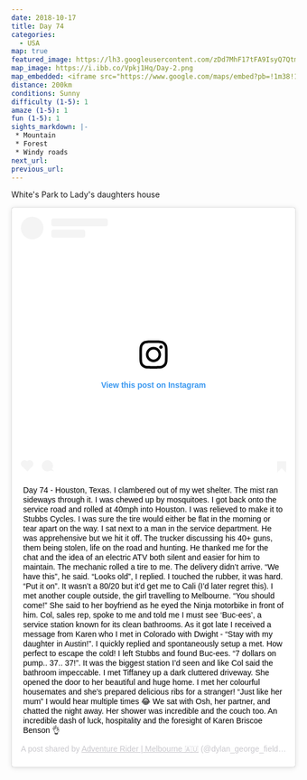 ```yaml
---
date: 2018-10-17
title: Day 74
categories:
  - USA
map: true
featured_image: https://lh3.googleusercontent.com/zDd7MhF17tFA9IsyQ7QtmBYNWXrzPwXibs8KVh8HHYmayDFRn8hmEaMxOWYfG9uXSkO-Mgmq2XdpZPQrzkxTMUpSNE1lFd9NHBpQR9fCUFvxA2uVJY-bpzov8dp1CAmBBgEy-89BGZIAUfzqha42d0MsI5uVl2UJk65LjrMzWr_M7xU_bQlow3rWJRLbehmOfN0uq4a4G5HcTIWjxbDg3g_T6rV2kipt-AIxIForfUxvm9M8qKBmPEHqmDaBDfBjdXUWiOQsOMAz-LB-ynCQVycaSsct_vLNEoC_DfVEwvNNXbWv-V4Z6mt9RkhlKgtkuvk6hAIhAnRJQmI0-YudOgLGtrYmY-eZpRZ-Of8Bbi_aKiC5Ht5wH3IYKaZ14weGmFSz63DGOLauBVJzN9GwJn0u7VbO_R4SIuHFwrV3EHuT11g728UF1yPXzXv8Kmh7CIDstPImCSHBnDcOKw2GgEVKwFaFsagti3cmi7Rdw01o95IZmYiAGOsGX9cj2paLxAYlyn95CSkcxKvY5F25UtIFs1OVmd3E0ElXGYkcGdxTo9JQROpsdOfmeJw7_dfrRZi77A0fMAs25UzeD24-dMrk4c1WIzSibcPQxnWIZylYb9eyDolfdH6ECp0inVWlSn49IIUsKmjqCaO_d0D1RVytL-7KTu1-0mxu5BSyWjyFQ78W=w1631-h1016-no
map_image: https://i.ibb.co/Vpkj1Hq/Day-2.png
map_embedded: <iframe src="https://www.google.com/maps/embed?pb=!1m38!1m12!1m3!1d1769415.9512318156!2d-97.20480720468964!3d29.982575900899743!2m3!1f0!2f0!3f0!3m2!1i1024!2i768!4f13.1!4m23!3e0!4m4!2s29.8354556%2C-94.6544111!3m2!1d29.8354556!2d-94.65441109999999!4m5!1s0x8640bde4362bed49%3A0xc16eb47152bdf1fe!2sStubbs%20Cycles%2C%20Telephone%20Road%2C%20Houston%2C%20TX%2C%20USA!3m2!1d29.698545099999997!2d-95.3021644!4m5!1s0x86437ffe059d02f1%3A0x20de7642733b37e1!2sKirtley%2C%20TX%2C%20USA!3m2!1d29.9671669!2d-97.0977637!4m4!2s30.2792389%2C-97.5194028!3m2!1d30.2792389!2d-97.5194028!5e0!3m2!1sen!2sau!4v1577513952342!5m2!1sen!2sau" width="100%" height="500" frameborder="0" style="border:0;" allowfullscreen=""></iframe>
distance: 200km
conditions: Sunny
difficulty (1-5): 1 
amaze (1-5): 1
fun (1-5): 1
sights_markdown: |-
 * Mountain
 * Forest
 * Windy roads
next_url:
previous_url:
---
```

White's Park to Lady's daughters house

<div style="display:flex;justify-content:center">
  <blockquote class="instagram-media" data-instgrm-captioned data-instgrm-permalink="https://www.instagram.com/p/BpSdeNggcaq/?utm_source=ig_embed&amp;utm_campaign=loading" data-instgrm-version="12" style=" background:#FFF; border:0; border-radius:3px; box-shadow:0 0 1px 0 rgba(0,0,0,0.5),0 1px 10px 0 rgba(0,0,0,0.15); margin: 1px; max-width:540px; min-width:326px; padding:0; width:99.375%; width:-webkit-calc(100% - 2px); width:calc(100% - 2px);"><div style="padding:16px;"> <a href="https://www.instagram.com/p/BpSdeNggcaq/?utm_source=ig_embed&amp;utm_campaign=loading" style=" background:#FFFFFF; line-height:0; padding:0 0; text-align:center; text-decoration:none; width:100%;" target="_blank"> <div style=" display: flex; flex-direction: row; align-items: center;"> <div style="background-color: #F4F4F4; border-radius: 50%; flex-grow: 0; height: 40px; margin-right: 14px; width: 40px;"></div> <div style="display: flex; flex-direction: column; flex-grow: 1; justify-content: center;"> <div style=" background-color: #F4F4F4; border-radius: 4px; flex-grow: 0; height: 14px; margin-bottom: 6px; width: 100px;"></div> <div style=" background-color: #F4F4F4; border-radius: 4px; flex-grow: 0; height: 14px; width: 60px;"></div></div></div><div style="padding: 19% 0;"></div> <div style="display:block; height:50px; margin:0 auto 12px; width:50px;"><svg width="50px" height="50px" viewBox="0 0 60 60" version="1.1" xmlns="https://www.w3.org/2000/svg" xmlns:xlink="https://www.w3.org/1999/xlink"><g stroke="none" stroke-width="1" fill="none" fill-rule="evenodd"><g transform="translate(-511.000000, -20.000000)" fill="#000000"><g><path d="M556.869,30.41 C554.814,30.41 553.148,32.076 553.148,34.131 C553.148,36.186 554.814,37.852 556.869,37.852 C558.924,37.852 560.59,36.186 560.59,34.131 C560.59,32.076 558.924,30.41 556.869,30.41 M541,60.657 C535.114,60.657 530.342,55.887 530.342,50 C530.342,44.114 535.114,39.342 541,39.342 C546.887,39.342 551.658,44.114 551.658,50 C551.658,55.887 546.887,60.657 541,60.657 M541,33.886 C532.1,33.886 524.886,41.1 524.886,50 C524.886,58.899 532.1,66.113 541,66.113 C549.9,66.113 557.115,58.899 557.115,50 C557.115,41.1 549.9,33.886 541,33.886 M565.378,62.101 C565.244,65.022 564.756,66.606 564.346,67.663 C563.803,69.06 563.154,70.057 562.106,71.106 C561.058,72.155 560.06,72.803 558.662,73.347 C557.607,73.757 556.021,74.244 553.102,74.378 C549.944,74.521 548.997,74.552 541,74.552 C533.003,74.552 532.056,74.521 528.898,74.378 C525.979,74.244 524.393,73.757 523.338,73.347 C521.94,72.803 520.942,72.155 519.894,71.106 C518.846,70.057 518.197,69.06 517.654,67.663 C517.244,66.606 516.755,65.022 516.623,62.101 C516.479,58.943 516.448,57.996 516.448,50 C516.448,42.003 516.479,41.056 516.623,37.899 C516.755,34.978 517.244,33.391 517.654,32.338 C518.197,30.938 518.846,29.942 519.894,28.894 C520.942,27.846 521.94,27.196 523.338,26.654 C524.393,26.244 525.979,25.756 528.898,25.623 C532.057,25.479 533.004,25.448 541,25.448 C548.997,25.448 549.943,25.479 553.102,25.623 C556.021,25.756 557.607,26.244 558.662,26.654 C560.06,27.196 561.058,27.846 562.106,28.894 C563.154,29.942 563.803,30.938 564.346,32.338 C564.756,33.391 565.244,34.978 565.378,37.899 C565.522,41.056 565.552,42.003 565.552,50 C565.552,57.996 565.522,58.943 565.378,62.101 M570.82,37.631 C570.674,34.438 570.167,32.258 569.425,30.349 C568.659,28.377 567.633,26.702 565.965,25.035 C564.297,23.368 562.623,22.342 560.652,21.575 C558.743,20.834 556.562,20.326 553.369,20.18 C550.169,20.033 549.148,20 541,20 C532.853,20 531.831,20.033 528.631,20.18 C525.438,20.326 523.257,20.834 521.349,21.575 C519.376,22.342 517.703,23.368 516.035,25.035 C514.368,26.702 513.342,28.377 512.574,30.349 C511.834,32.258 511.326,34.438 511.181,37.631 C511.035,40.831 511,41.851 511,50 C511,58.147 511.035,59.17 511.181,62.369 C511.326,65.562 511.834,67.743 512.574,69.651 C513.342,71.625 514.368,73.296 516.035,74.965 C517.703,76.634 519.376,77.658 521.349,78.425 C523.257,79.167 525.438,79.673 528.631,79.82 C531.831,79.965 532.853,80.001 541,80.001 C549.148,80.001 550.169,79.965 553.369,79.82 C556.562,79.673 558.743,79.167 560.652,78.425 C562.623,77.658 564.297,76.634 565.965,74.965 C567.633,73.296 568.659,71.625 569.425,69.651 C570.167,67.743 570.674,65.562 570.82,62.369 C570.966,59.17 571,58.147 571,50 C571,41.851 570.966,40.831 570.82,37.631"></path></g></g></g></svg></div><div style="padding-top: 8px;"> <div style=" color:#3897f0; font-family:Arial,sans-serif; font-size:14px; font-style:normal; font-weight:550; line-height:18px;"> View this post on Instagram</div></div><div style="padding: 12.5% 0;"></div> <div style="display: flex; flex-direction: row; margin-bottom: 14px; align-items: center;"><div> <div style="background-color: #F4F4F4; border-radius: 50%; height: 12.5px; width: 12.5px; transform: translateX(0px) translateY(7px);"></div> <div style="background-color: #F4F4F4; height: 12.5px; transform: rotate(-45deg) translateX(3px) translateY(1px); width: 12.5px; flex-grow: 0; margin-right: 14px; margin-left: 2px;"></div> <div style="background-color: #F4F4F4; border-radius: 50%; height: 12.5px; width: 12.5px; transform: translateX(9px) translateY(-18px);"></div></div><div style="margin-left: 8px;"> <div style=" background-color: #F4F4F4; border-radius: 50%; flex-grow: 0; height: 20px; width: 20px;"></div> <div style=" width: 0; height: 0; border-top: 2px solid transparent; border-left: 6px solid #f4f4f4; border-bottom: 2px solid transparent; transform: translateX(16px) translateY(-4px) rotate(30deg)"></div></div><div style="margin-left: auto;"> <div style=" width: 0px; border-top: 8px solid #F4F4F4; border-right: 8px solid transparent; transform: translateY(16px);"></div> <div style=" background-color: #F4F4F4; flex-grow: 0; height: 12px; width: 16px; transform: translateY(-4px);"></div> <div style=" width: 0; height: 0; border-top: 8px solid #F4F4F4; border-left: 8px solid transparent; transform: translateY(-4px) translateX(8px);"></div></div></div></a> <p style=" margin:8px 0 0 0; padding:0 4px;"> <a href="https://www.instagram.com/p/BpSdeNggcaq/?utm_source=ig_embed&amp;utm_campaign=loading" style=" color:#000; font-family:Arial,sans-serif; font-size:14px; font-style:normal; font-weight:normal; line-height:17px; text-decoration:none; word-wrap:break-word;" target="_blank">Day 74 - Houston, Texas. I clambered out of my wet shelter. The mist ran sideways through it. I was chewed up by mosquitoes. I got back onto the service road and rolled at 40mph into Houston. I was relieved to make it to Stubbs Cycles. I was sure the tire would either be flat in the morning or tear apart on the way. I sat next to a man in the service department. He was apprehensive but we hit it off. The trucker discussing his 40+ guns, them being stolen, life on the road and hunting. He thanked me for the chat and the idea of an electric ATV both silent and easier for him to maintain. The mechanic rolled a tire to me. The delivery didn’t arrive. “We have this”, he said. “Looks old”, I replied. I touched the rubber, it was hard. “Put it on”. It wasn’t a 80/20 but it’d get me to Cali (I’d later regret this). I met another couple outside, the girl travelling to Melbourne. “You should come!” She said to her boyfriend as he eyed the Ninja motorbike in front of him. Col, sales rep, spoke to me and told me I must see ‘Buc-ees’, a service station known for its clean bathrooms. As it got late I received a message from Karen who I met in Colorado with Dwight - “Stay with my daughter in Austin!”. I quickly replied and spontaneously setup a met. How perfect to escape the cold! I left Stubbs and found Buc-ees. “7 dollars on pump.. 37.. 37!”. It was the biggest station I’d seen and like Col said the bathroom impeccable. I met Tiffaney up a dark cluttered driveway. She opened the door to her beautiful and huge home. I met her colourful housemates and she’s prepared delicious ribs for a stranger! “Just like her mum” I would hear multiple times 😂 We sat with Osh, her partner, and chatted the night away. Her shower was incredible and the couch too. An incredible dash of luck, hospitality and the foresight of Karen Briscoe Benson 👌</a></p> <p style=" color:#c9c8cd; font-family:Arial,sans-serif; font-size:14px; line-height:17px; margin-bottom:0; margin-top:8px; overflow:hidden; padding:8px 0 7px; text-align:center; text-overflow:ellipsis; white-space:nowrap;">A post shared by <a href="https://www.instagram.com/dylan_george_field/?utm_source=ig_embed&amp;utm_campaign=loading" style=" color:#c9c8cd; font-family:Arial,sans-serif; font-size:14px; font-style:normal; font-weight:normal; line-height:17px;" target="_blank"> Adventure Rider | Melbourne 🇦🇺</a> (@dylan_george_field) on <time style=" font-family:Arial,sans-serif; font-size:14px; line-height:17px;" datetime="2018-10-23T20:07:16+00:00">Oct 23, 2018 at 1:07pm PDT</time></p></div></blockquote> <script async src="//www.instagram.com/embed.js"></script>
</div>
